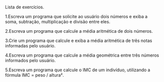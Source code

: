 Lista de exercícios.

1.Escreva um programa que solicite ao usuário dois números e exiba a soma, subtração, multiplicação e divisão entre eles.

2.Escreva um programa que calcule a média aritmética de dois números.

3.Crie um programa que calcule e exiba a média aritmética de três notas informadas pelo usuário.

4.Escreva um programa que calcule a média geométrica entre três números informados pelo usuário.

5.Escreva um programa que calcule o IMC de um indivíduo, utilizando a fórmula IMC = peso / altura².
